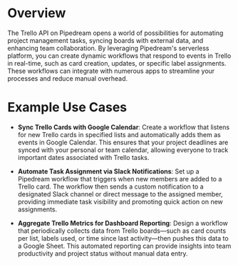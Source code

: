 # Overview

The Trello API on Pipedream opens a world of possibilities for automating project management tasks, syncing boards with external data, and enhancing team collaboration. By leveraging Pipedream's serverless platform, you can create dynamic workflows that respond to events in Trello in real-time, such as card creation, updates, or specific label assignments. These workflows can integrate with numerous apps to streamline your processes and reduce manual overhead.

# Example Use Cases

- **Sync Trello Cards with Google Calendar**: Create a workflow that listens for new Trello cards in specified lists and automatically adds them as events in Google Calendar. This ensures that your project deadlines are synced with your personal or team calendar, allowing everyone to track important dates associated with Trello tasks.

- **Automate Task Assignment via Slack Notifications**: Set up a Pipedream workflow that triggers when new members are added to a Trello card. The workflow then sends a custom notification to a designated Slack channel or direct message to the assigned member, providing immediate task visibility and promoting quick action on new assignments.

- **Aggregate Trello Metrics for Dashboard Reporting**: Design a workflow that periodically collects data from Trello boards—such as card counts per list, labels used, or time since last activity—then pushes this data to a Google Sheet. This automated reporting can provide insights into team productivity and project status without manual data entry.

